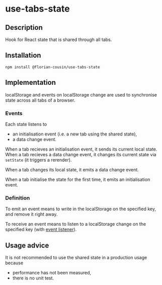 # use-tabs-state

## Description

Hook for React state that is shared through all tabs.

## Installation

`npm install @florian-cousin/use-tabs-state`

## Implementation

localStorage and events on localStorage change are used to synchronise state across all tabs of a browser.

### Events

Each state listens to

- an initialisation event (i.e. a new tab using the shared state),
- a data change event.

When a tab recieves an initialisation event, it sends its current local state.
When a tab recieves a data change event, it changes its current state via `setState` (it triggers a rerender).

When a tab changes its local state, it emits a data change event.

When a tab initialise the state for the first time, it emits an initialisation event.

### Definition

To emit an event means to write in the localStorage on the specified key, and remove it right away.

To receive an event means to listen to a localStorage change on the specified key (with [event listener](https://developer.mozilla.org/en-US/docs/Web/API/Window/storage_event)).

## Usage advice

It is not recommended to use the shared state in a production usage because

- performance has not been measured,
- there is no unit test.
